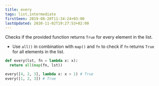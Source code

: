 ```yaml
---
title: every
tags: list,intermediate
firstSeen: 2019-08-20T11:34:24+03:00
lastUpdated: 2020-11-02T19:27:53+02:00
---
```


Checks if the provided function returns `True` for every element in the list.

- Use `all()` in combination with `map()` and `fn` to check if `fn` returns `True` for all elements in the list.

```py
def every(lst, fn = lambda x: x):
  return all(map(fn, lst))
```

```py
every([4, 2, 3], lambda x: x > 1) # True
every([1, 2, 3]) # True
```
